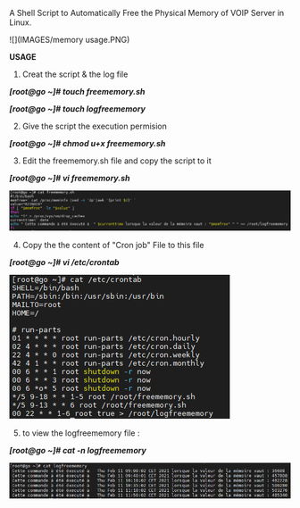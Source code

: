 A Shell Script to Automatically Free the Physical Memory of VOIP Server in Linux.

![](IMAGES/memory usage.PNG)

**USAGE**

1) Creat the script & the log file

***[root@go ~]# touch freememory.sh***

***[root@go ~]# touch logfreememory***

2) Give the script the execution permision

***[root@go ~]# chmod u+x freememory.sh***

3) Edit the freememory.sh file and copy the script to it 

***[root@go ~]# vi freememory.sh***


![](IMAGES/script1.PNG)

4) Copy the the content of "Cron job" File to  this file 

***[root@go ~]# vi /etc/crontab***


![](IMAGES/crontab.PNG)

5) to view the logfreememory file :

***[root@go ~]# cat -n logfreememory***

![](IMAGES/logfile.PNG)

